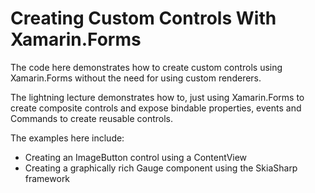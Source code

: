 # Creating Custom Controls With Xamarin.Forms

The code here demonstrates how to create custom controls using Xamarin.Forms without the need for using custom renderers.

The lightning lecture demonstrates how to, just using Xamarin.Forms to create composite controls and expose bindable properties, events and Commands to create reusable controls.

The examples here include:
* Creating an ImageButton control using a ContentView
* Creating a graphically rich Gauge component using the SkiaSharp framework 
